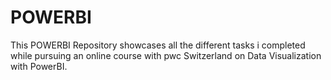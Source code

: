# POWERBI
This POWERBI Repository showcases all the different tasks i completed while pursuing an online course with pwc Switzerland on Data Visualization with PowerBI.
